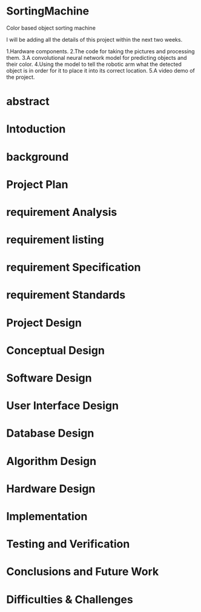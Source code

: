 # SortingMachine
Color based object sorting machine 

I will be adding all the details of this project within the next two weeks. 

1.Hardware components. 
2.The code for taking the pictures and processing them.
3.A convolutional neural network model for predicting objects and their color. 
4.Using the model to tell the robotic arm what the detected object is in order for it to place it into its correct location.
5.A video demo of the project.

# abstract
# Intoduction
  # background
  # Project Plan
# requirement Analysis
  # requirement listing 
  # requirement Specification
  # requirement Standards
# Project Design
  # Conceptual Design
  # Software Design
  # User Interface Design
  # Database Design
  # Algorithm Design
  # Hardware Design
# Implementation
# Testing and Verification
# Conclusions and Future Work
  # Difficulties & Challenges
